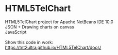 # HTML5TelChart
HTML5TelChart project for Apache NetBeans IDE 10.0<br />
JSON + Drawing charts on canvas<br />
JavaScript<br />
<br />
Show this code in work:<br />
https://tnt2ultra.github.io/HTML5TelChart/docs/
